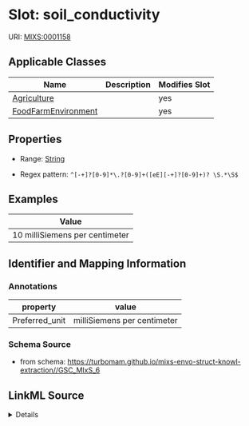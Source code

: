 # Slot: soil_conductivity

URI: [MIXS:0001158](https://w3id.org/mixs/0001158)



<!-- no inheritance hierarchy -->




## Applicable Classes

| Name | Description | Modifies Slot |
| --- | --- | --- |
[Agriculture](Agriculture.md) |  |  yes  |
[FoodFarmEnvironment](FoodFarmEnvironment.md) |  |  yes  |







## Properties

* Range: [String](String.md)

* Regex pattern: `^[-+]?[0-9]*\.?[0-9]+([eE][-+]?[0-9]+)? \S.*\S$`






## Examples

| Value |
| --- |
| 10 milliSiemens per centimeter |

## Identifier and Mapping Information





### Annotations

| property | value |
| --- | --- |
| Preferred_unit | milliSiemens per centimeter |



### Schema Source


* from schema: https://turbomam.github.io/mixs-envo-struct-knowl-extraction//GSC_MIxS_6




## LinkML Source

<details>
```yaml
name: soil_conductivity
annotations:
  Preferred_unit:
    tag: Preferred_unit
    value: milliSiemens per centimeter
title: soil conductivity
notes:
- soil
examples:
- value: 10 milliSiemens per centimeter
from_schema: https://turbomam.github.io/mixs-envo-struct-knowl-extraction//GSC_MIxS_6
rank: 1000
slot_uri: MIXS:0001158
multivalued: false
alias: soil_conductivity
domain_of:
- Agriculture
- FoodFarmEnvironment
range: string
required: false
recommended: false
pattern: ^[-+]?[0-9]*\.?[0-9]+([eE][-+]?[0-9]+)? \S.*\S$

```
</details>